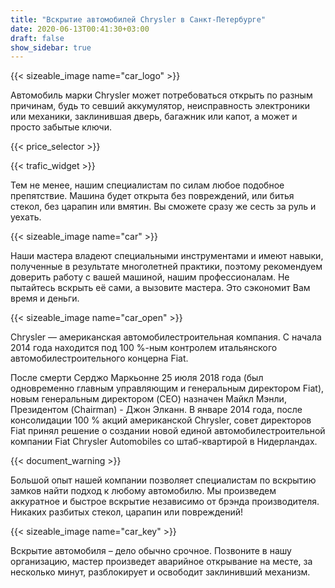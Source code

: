```yaml
---
title: "Вскрытие автомобилей Chrysler в Санкт-Петербурге"
date: 2020-06-13T00:41:30+03:00
draft: false
show_sidebar: true
---
```


{{< sizeable_image name="car_logo" >}}

Автомобиль марки Chrysler может потребоваться открыть по разным причинам, будь то севший аккумулятор, неисправность электроники или механики, заклинившая дверь, багажник или капот, а может и просто забытые ключи. 

{{< price_selector >}}

{{< trafic_widget >}}

Тем не менее, нашим специалистам по силам любое подобное препятствие. Машина будет открыта без повреждений, или битья стекол, без царапин или вмятин. Вы сможете сразу же сесть за руль и уехать.

{{< sizeable_image name="car" >}}

Наши мастера владеют специальными инструментами и имеют навыки, полученные в результате многолетней практики, поэтому рекомендуем доверить работу с вашей машиной, нашим профессионалам. Не пытайтесь вскрыть её сами, а вызовите мастера. Это сэкономит Вам время и деньги.

{{< sizeable_image name="car_open" >}}

Chrysler — американская автомобилестроительная компания. С начала 2014 года находится под 100 %-ным контролем итальянского автомобилестроительного концерна Fiat. 

После смерти Серджо Маркьонне 25 июля 2018 года (был одновременно главным управляющим и генеральным директором Fiat), новым генеральным директором (CEO) назначен Майкл Мэнли, Президентом (Chairman) - Джон Элканн. В январе 2014 года, после консолидации 100 % акций американской Chrysler, совет директоров Fiat принял решение о создании новой единой автомобилестроительной компании Fiat Chrysler Automobiles со штаб-квартирой в Нидерландах.

{{< document_warning >}}

Большой опыт нашей компании позволяет специалистам по вскрытию замков найти подход к любому автомобилю. Мы произведем аккуратное и быстрое вскрытие независимо от брэнда производителя. Никаких разбитых стекол, царапин или повреждений! 

{{< sizeable_image name="car_key" >}}

Вскрытие автомобиля – дело обычно срочное. Позвоните в нашу организацию, мастер произведет аварийное открывание на месте, за несколько минут, разблокирует и освободит заклинивший механизм. 